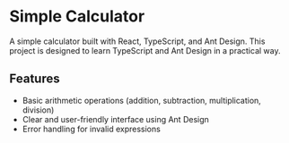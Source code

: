 # Simple Calculator

A simple calculator built with React, TypeScript, and Ant Design. This project is designed to  learn TypeScript and Ant Design in a practical way.



## Features

- Basic arithmetic operations (addition, subtraction, multiplication, division)
- Clear and user-friendly interface using Ant Design
- Error handling for invalid expressions


